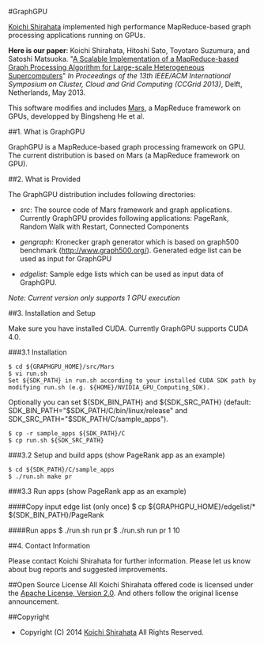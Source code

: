 #GraphGPU

[Koichi Shirahata](http://matsu-www.is.titech.ac.jp/~koichi-s/>) implemented high performance MapReduce-based graph processing applications running on GPUs. 

**Here is our paper**: Koichi Shirahata, Hitoshi Sato, Toyotaro Suzumura, and Satoshi Matsuoka. "[A Scalable Implementation of a MapReduce-based Graph Processing Algorithm for Large-scale Heterogeneous Supercomputers](http://ieeexplore.ieee.org/xpl/articleDetails.jsp?tp=&arnumber=6546103)" *In Proceedings of the 13th IEEE/ACM International Symposium on Cluster, Cloud and Grid Computing (CCGrid 2013)*,  Delft, Netherlands, May 2013. 

This software modifies and includes [Mars](http://www.cse.ust.hk/gpuqp/Mars.html), a MapReduce framework on GPUs, developped by Bingsheng He et al.

##1. What is GraphGPU

GraphGPU is a MapReduce-based graph processing framework on GPU. The current distribution is based on Mars (a MapReduce framework on GPU).


##2. What is Provided

The GraphGPU distribution includes following directories:

* *src*: The source code of Mars framework and graph applications. Currently GraphGPU provides following applications: PageRank, Random Walk with Restart, Connected Components

* *gengraph*: Kronecker graph generator which is based on graph500 benchmark (http://www.graph500.org/). Generated edge list can be used as input for GraphGPU

* *edgelist*: Sample edge lists which can be used as input data of GraphGPU.

*Note: Current version only supports 1 GPU execution*

##3. Installation and Setup

Make sure you have installed CUDA. Currently GraphGPU supports CUDA 4.0.

###3.1 Installation

    $ cd ${GRAPHGPU_HOME}/src/Mars
    $ vi run.sh
    Set ${SDK_PATH} in run.sh according to your installed CUDA SDK path by modifying run.sh (e.g. ${HOME}/NVIDIA_GPU_Computing_SDK). 
Optionally you can set ${SDK_BIN_PATH} and ${SDK_SRC_PATH} (default: SDK_BIN_PATH="$SDK_PATH/C/bin/linux/release" and SDK_SRC_PATH="$SDK_PATH/C/sample_apps").

    $ cp -r sample_apps ${SDK_PATH}/C
    $ cp run.sh ${SDK_SRC_PATH}


###3.2 Setup and build apps (show PageRank app as an example)

    $ cd ${SDK_PATH}/C/sample_apps
    $ ./run.sh make pr

###3.3 Run apps (show PageRank app as an example)

####Copy input edge list (only once)
    $ cp ${GRAPHGPU_HOME}/edgelist/* ${SDK_BIN_PATH}/PageRank

####Run apps
    $ ./run.sh run pr
    $ ./run.sh run pr 1 10



##4. Contact Information

Please contact Koichi Shirahata for further information. Please let us know about bug reports and suggested improvements.


##Open Source License
All Koichi Shirahata offered code is licensed under the [Apache License, Version 2.0](http://www.apache.org/licenses/LICENSE-2.0). And others follow the original license announcement.

##Copyright
* Copyright (C) 2014 [Koichi Shirahata](http://matsu-www.is.titech.ac.jp/~koichi-s/>) All Rights Reserved.


